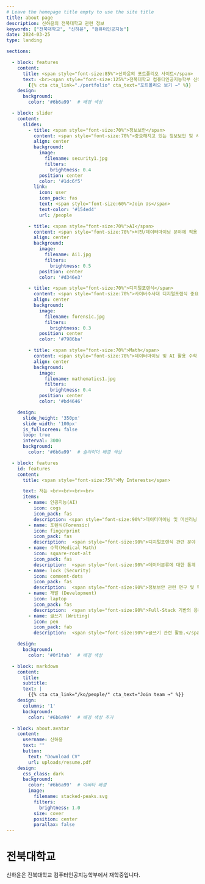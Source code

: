 ```yaml
---
# Leave the homepage title empty to use the site title
title: about page
description: 신하윤의 전북대학교 관련 정보
keywords: ["전북대학교", "신하윤", "컴퓨터인공지능"]
date: 2024-03-25
type: landing

sections:

  - block: features
    content:
      title: <span style="font-size:85%">신하윤의 포트폴리오 사이트</span>
      text: <br><span style="font-size:125%">전북대학교 컴퓨터인공지능학부 신하윤의 포트폴리오 페이지에 오신 것을 환영합니다.</span> <br><br>
        {{% cta cta_link="./portfolio" cta_text="포트폴리오 보기 →" %}}
    design:
      background:
        color: '#6b6a99'  # 배경 색상

  - block: slider
    content:
      slides:
        - title: <span style="font-size:70%">정보보안</span>
          content: <span style="font-size:70%">중요해지고 있는 정보보안 및 사이버 보안</span>
          align: center
          background:
            image:
              filename: security1.jpg
              filters:
                brightness: 0.4
            position: center
            color: '#1dc6f5'
          link:
            icon: user
            icon_pack: fas
            text: <span style="font-size:60%">Join Us</span>
            text-color: '#154ed4'
            url: /people

        - title: <span style="font-size:70%">AI</span>
          content: <span style="font-size:70%">비전/데이터마이닝 분야에 적용 가능한 AI 기술 개발<span style="font-size:70%">
          align: center
          background:
            image:
              filename: Ai1.jpg
              filters:
                brightness: 0.5
            position: center
            color: '#d346e3'

        - title: <span style="font-size:70%">디지털포렌식</span>
          content: <span style="font-size:70%">사이버수사대 디지털포렌식 중요도 증가</span>
          align: center
          background:
            image:
              filename: forensic.jpg
              filters:
                brightness: 0.3
            position: center
            color: '#7986ba'

        - title: <span style="font-size:70%">Math</span>
          content: <span style="font-size:70%">데이터마이닝 및 AI 활용 수학 연구</span>
          align: center
          background:
            image:
              filename: mathematics1.jpg
              filters:
                brightness: 0.4
            position: center
            color: '#bd4646'

    design:
      slide_height: '350px'
      slide_width: '100px'
      is_fullscreen: false
      loop: true
      interval: 3000
      background:
        color: '#6b6a99'  # 슬라이더 배경 색상

  - block: features
    id: features
    content:
      title: <span style="font-size:75%">My Interests</span>

      text: 저는 <br><br><br><br>
      items:
        - name: 인공지능(AI)
          icon: cogs
          icon_pack: fas
          description: <span style="font-size:90%">데이터마이닝 및 머신러닝 AI 기술 적용.</span><br><br>
        - name: 포렌식(Forensic)
          icon: fingerprint
          icon_pack: fas
          description:  <span style="font-size:90%">디지털포렌식 관련 분야 응용</span><br><br>
        - name: 수학(Medical Math)
          icon: square-root-alt
          icon_pack: fas
          description:  <span style="font-size:90%">데이터분류에 대한 통계 분석 모델링 관련 연구 수행.</span><br><br>
        - name: lock (Security)
          icon: comment-dots
          icon_pack: fas
          description:  <span style="font-size:90%">정보보안 관련 연구 및 학습.</span><br><br>
        - name: 개발 (Development)
          icon: laptop
          icon_pack: fas
          description:  <span style="font-size:90%">Full-Stack 기반의 응용 어플리케이션 개발.</span><br><br>
        - name: 글쓰기 (Writing)
          icon: pen
          icon_pack: fab
          description:  <span style="font-size:90%">글쓰기 관련 활동.</span><br><br>

    design:
      background:
        color: '#0f1fab'  # 배경 색상

  - block: markdown
    content:
      title:
      subtitle:
      text: |
        {{% cta cta_link="/ko/people/" cta_text="Join team →" %}}
    design:
      columns: '1'
      background:
        color: '#6b6a99'  # 배경 색상 추가

  - block: about.avatar
    content:
      username: 신하윤
      text: ""
      button:
        text: "Download CV"
        url: uploads/resume.pdf
    design:
      css_class: dark
      background:
        color: '#6b6a99'  # 아바타 배경
        image:
          filename: stacked-peaks.svg
          filters:
            brightness: 1.0
          size: cover
          position: center
          parallax: false
---
```

# 전북대학교
신하윤은 전북대학교 컴퓨터인공지능학부에서 재학중입니다.
